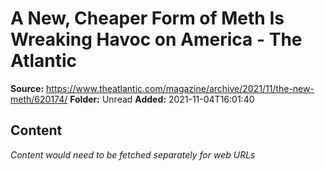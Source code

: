# A New, Cheaper Form of Meth Is Wreaking Havoc on America - The Atlantic

**Source:** https://www.theatlantic.com/magazine/archive/2021/11/the-new-meth/620174/
**Folder:** Unread
**Added:** 2021-11-04T16:01:40




## Content
*Content would need to be fetched separately for web URLs*
